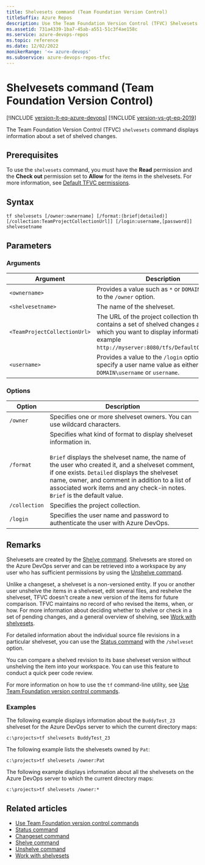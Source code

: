 ```yaml
---
title: Shelvesets command (Team Foundation Version Control)
titleSuffix: Azure Repos
description: Use the Team Foundation Version Control (TFVC) Shelvesets command to display information about a set of shelved changes.
ms.assetid: 731a4339-1ba7-45ab-a551-51c3f4ae158c
ms.service: azure-devops-repos
ms.topic: reference
ms.date: 12/02/2022
monikerRange: '<= azure-devops'
ms.subservice: azure-devops-repos-tfvc
---
```



# Shelvesets command (Team Foundation Version Control)

[!INCLUDE [version-lt-eq-azure-devops](../../includes/version-lt-eq-azure-devops.md)]
[!INCLUDE [version-vs-gt-eq-2019](../../includes/version-vs-gt-eq-2019.md)]


The Team Foundation Version Control (TFVC) `shelvesets` command displays information about a set of shelved changes.

## Prerequisites

To use the `shelvesets` command, you must have the **Read** permission and the **Check out** permission set to **Allow** for the items in the shelvesets.  For more information, see  [Default TFVC permissions](../../organizations/security/default-tfvc-permissions.md).

## Syntax

```
tf shelvesets [/owner:ownername] [/format:(brief|detailed)] [/collection:TeamProjectCollectionUrl]] [/login:username,[password]] shelvesetname
```

## Parameters

### Arguments

|**Argument**|**Description**|
|---|---|
|`<ownername>`|Provides a value such as `*` or `DOMAIN\username` to the `/owner` option.|
|`<shelvesetname>`|The name of the shelveset.|
|`<TeamProjectCollectionUrl>`|The URL of the project collection that contains a set of shelved changes about which you want to display information, for example `http://myserver:8080/tfs/DefaultCollection`.|
|`<username>`|Provides a value to the `/login` option. You can specify a user name value as either `DOMAIN\username` or `username`.|

### Options

|**Option**|**Description**|
|---|---|
|`/owner`|Specifies one or more shelveset owners. You can use wildcard characters.|
|`/format`|Specifies what kind of format to display shelveset information in.<br /><br />`Brief` displays the shelveset name, the name of the user who created it, and a shelveset comment, if one exists. `Detailed` displays the shelveset name, owner, and comment in addition to a list of associated work items and any check-in notes. `Brief` is the default value.|
|`/collection`|Specifies the project collection.|
|`/login`|Specifies the user name and password to authenticate the user with Azure DevOps.|

## Remarks

Shelvesets are created by the [Shelve command](shelve-command.md). Shelvesets are stored on the Azure DevOps server and can be retrieved into a workspace by any user who has sufficient permissions by using the [Unshelve command](unshelve-command.md).

Unlike a changeset, a shelveset is a non-versioned entity. If you or another user unshelve the items in a shelveset, edit several files, and reshelve the shelveset, TFVC doesn't create a new version of the items for future comparison. TFVC maintains no record of who revised the items, when, or how. For more information about deciding whether to shelve or check in a set of pending changes, and a general overview of shelving, see [Work with shelvesets](suspend-your-work-manage-your-shelvesets.md).

For detailed information about the individual source file revisions in a particular shelveset, you can use the [Status command](status-command.md) with the `/shelveset` option.

You can compare a shelved revision to its base shelveset version without unshelving the item into your workspace. You can use this feature to conduct a quick peer code review.

For more information on how to use the `tf` command-line utility, see [Use Team Foundation version control commands](use-team-foundation-version-control-commands.md).

### Examples

The following example displays information about the `BuddyTest_23` shelveset for the Azure DevOps server to which the current directory maps:

```
c:\projects>tf shelvesets BuddyTest_23
```

The following example lists the shelvesets owned by `Pat`:

```
c:\projects>tf shelvesets /owner:Pat
```

The following example displays information about all the shelvesets on the Azure DevOps server to which the current directory maps:

```
c:\projects>tf shelvesets /owner:*
```

## Related articles

- [Use Team Foundation version control commands](use-team-foundation-version-control-commands.md)
- [Status command](status-command.md)
- [Changeset command](changeset-command.md)
- [Shelve command](shelve-command.md)
- [Unshelve command](unshelve-command.md)
- [Work with shelvesets](suspend-your-work-manage-your-shelvesets.md)
